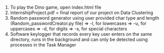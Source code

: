 1. To play the Dino game, open index.html file
2. InternshipProject.pdf = final report of our project on Data Clustering
3. Random password generator using user provided char type and length (Random_passwordCreator.py file)
    => -l, for lowercases
    => -u, for uppercases
    => -d, for digits
    => -s, for special characters
4. Software keylogger that records every key user enters on the same directory, runs in the background and can only be detected using processes in the Task Manager
